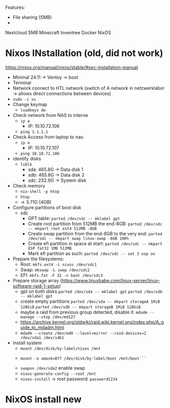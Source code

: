 

Features:
- File sharing (SMB)
- 




Nextcloud SMB Minecraft Inventree 
       Docker
       NixOS




# Nixos INstallation (old, did not work)

https://nixos.org/manual/nixos/stable/#sec-installation-manual

- Minimal 24.11 -> Ventoy -> boot
- Terminal
- Network connect to HTL network (switch of A network in netzwerklabor -> allows direct connections between devices)
- ```sudo -i su```
- Change keymap
  - ```loadkeys de```
- Check network from NAS to interne 
  - ```ip a```
    - IP: 10.10.72.106 
  - ```ping 1.1.1.1```
- Check Access from laptop to nas:
  - ```ip a```
    - IP: 10.10.72.107 
  - ```ping 10.10.72.106```
- identify disks
  - ```lsblk```
    - sda: 465.8G -> Data disk 1
    - sdb: 465.8G -> Data disk 2
    - sdc: 232.9G -> System disk
- Check memory
  - ```nix-shell -p htop```
  - ```htop```
  - -> 3.71G (4GB)
- Configure partitions of boot disk
  - sdc
    - GPT table: ```parted /dev/sdc -- mklabel gpt```
    - Create root partition from 512MB the end-8GB: ```parted /dev/sdc -- mkpart root ext4 512MB -8GB```
    - Create swap partition from the end-8GB to the very end: ```parted /dev/sdc -- mkpart swap linux-swap -8GB 100%```
    - Create efi partition in space at start: ```parted /dev/sdc -- mkpart ESP fat32 1MB 512MB```
    - Mark efi partition as such: ```parted /dev/sdc -- set 3 esp on```
- Prepare the filesystems:
  - Root: ```mkfs.ext4 -L nixos /dev/sdc1```
  - Swap: ```mkswap -L swap /dev/sdc2```
  - EFI: ```mkfs.fat -F 32 -n boot /dev/sdc3```
- Prepare storage array (https://www.linuxbabe.com/linux-server/linux-software-raid-1-setup)
  - gpt on both disks
    ```parted /dev/sda -- mklabel gpt```
    ```parted /dev/sdb -- mklabel gpt```
  - create empty partitions
    ```parted /dev/sda -- mkpart storageA 1MiB 128GiB```
    ```parted /dev/sdb -- mkpart storageB 1MiB 128GiB```
  - maybe a raid from previous group detected, disable it: ```mdadm --manage --stop /dev/md127```
  - https://archive.kernel.org/oldwiki/raid.wiki.kernel.org/index.php/A_guide_to_mdadm.html
  - ```mdadm --create /dev/md0 --level=mirror --raid-devices=2 /dev/sda1 /dev/sdb1```
- Install system
  - ```mount /dev/disk/by-label/nixos /mnt```
  - ```mkdir -p /mnt/boot
    mount -o umask=077 /dev/disk/by-label/boot /mnt/boot```
  - ```swapon /dev/sda2``` enable swap
  - ```nixos-generate-config --root /mnt``` 
  - ```nixos-install```
    -> root password: ```password1234```

# NixOS install new


